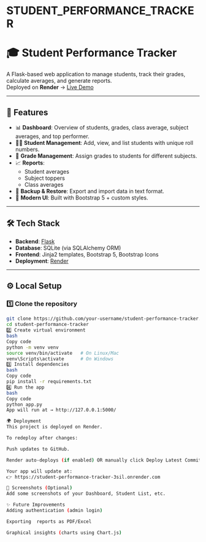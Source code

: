 # STUDENT_PERFORMANCE_TRACKER

# 🎓 Student Performance Tracker

A Flask-based web application to manage students, track their grades, calculate averages, and generate reports.  
Deployed on **Render** → [Live Demo](https://student-performance-tracker-3sil.onrender.com)

---

## 🚀 Features
- 📊 **Dashboard**: Overview of students, grades, class average, subject averages, and top performer.
- 👨‍🎓 **Student Management**: Add, view, and list students with unique roll numbers.
- 📝 **Grade Management**: Assign grades to students for different subjects.
- 📈 **Reports**:
  - Student averages
  - Subject toppers
  - Class averages
- 💾 **Backup & Restore**: Export and import data in text format.
- 🎨 **Modern UI**: Built with Bootstrap 5 + custom styles.

---

## 🛠️ Tech Stack
- **Backend**: [Flask](https://flask.palletsprojects.com/)
- **Database**: SQLite (via SQLAlchemy ORM)
- **Frontend**: Jinja2 templates, Bootstrap 5, Bootstrap Icons
- **Deployment**: [Render](https://render.com/)

---

## ⚙️ Local Setup
### 1️⃣ Clone the repository
```bash
git clone https://github.com/your-username/student-performance-tracker.git
cd student-performance-tracker
2️⃣ Create virtual environment
bash
Copy code
python -m venv venv
source venv/bin/activate   # On Linux/Mac
venv\Scripts\activate      # On Windows
3️⃣ Install dependencies
bash
Copy code
pip install -r requirements.txt
4️⃣ Run the app
bash
Copy code
python app.py
App will run at → http://127.0.0.1:5000/

🌍 Deployment
This project is deployed on Render.

To redeploy after changes:

Push updates to GitHub.

Render auto-deploys (if enabled) OR manually click Deploy Latest Commit.

Your app will update at:
👉 https://student-performance-tracker-3sil.onrender.com

📸 Screenshots (Optional)
Add some screenshots of your Dashboard, Student List, etc.

✨ Future Improvements
Adding authentication (admin login)

Exporting  reports as PDF/Excel

Graphical insights (charts using Chart.js)
